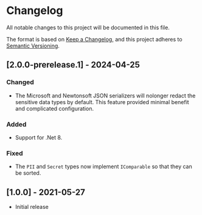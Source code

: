 # Changelog

All notable changes to this project will be documented in this file.

The format is based on [Keep a Changelog](https://keepachangelog.com/en/1.0.0/),
and this project adheres to [Semantic Versioning](https://semver.org/spec/v2.0.0.html).

## [2.0.0-prerelease.1] - 2024-04-25

### Changed

- The Microsoft and Newtonsoft JSON serializers will nolonger redact the sensitive data
  types by default. This feature provided minimal benefit and complicated configuration.

### Added

- Support for .Net 8.

### Fixed

- The `PII` and `Secret` types now implement `IComparable` so that they can be sorted.


## [1.0.0] - 2021-05-27

- Initial release